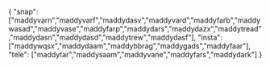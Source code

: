 {
  "snap":  ["maddyvarn","maddyvarf","maddydasv","maddyvard","maddyfarb","maddywasad","maddyvase","maddyfarp","maddydars","maddydazx","maddytread","maddydasn","maddydasd","maddytrew","maddydasf"],
  "insta": ["maddywqsx","maddydaam","maddybbrag","maddygads","maddyfaar"],
  "tele":  ["maddytar","maddysaam","maddyvane","maddyfars","maddydark"]
}
